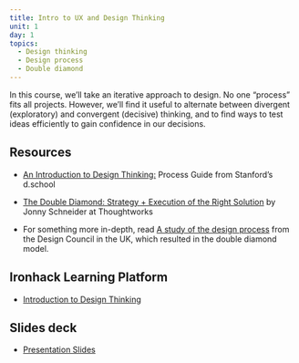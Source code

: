 ```yaml
---
title: Intro to UX and Design Thinking
unit: 1
day: 1
topics:
  - Design thinking
  - Design process
  - Double diamond
---
```


In this course, we’ll take an iterative approach to design. No one “process” fits all projects. However, we’ll find it useful to alternate between divergent (exploratory) and convergent (decisive) thinking, and to find ways to test ideas efficiently to gain confidence in our decisions.

Resources
---------

- [An Introduction to Design Thinking:](https://dschool-old.stanford.edu/sandbox/groups/designresources/wiki/36873/attachments/74b3d/ModeGuideBOOTCAMP2010L.pdf) Process Guide from Stanford’s d.school

- [The Double Diamond: Strategy + Execution of the Right Solution](https://www.thoughtworks.com/insights/blog/double-diamond) by Jonny Schneider at Thoughtworks

- For something more in-depth, read [A study of the design process](https://www.designcouncil.org.uk/sites/default/files/asset/document/ElevenLessons_Design_Council%20(2).pdf) from the Design Council in the UK, which resulted in the double diamond model.


Ironhack Learning Platform
--------------------------

- [Introduction to Design Thinking](http://materials.ironhack.com/s/BkBfyGixSQ)


Slides deck
-----------

- [Presentation Slides](https://docs.google.com/presentation/d/1j_BH5qi1V8KD5EIthncRldG6oOtlp4Amk_W0vb97SLA/view#slide=id.g4123adfa1f_2_50)
